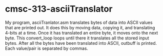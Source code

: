 # cmsc-313-asciiTranslator

My program, asciiTranlator.asm translates bytes of data into ASCII values that are printed out. 
It does this by moving data, copying it, and translating 4-bits at a time. Once it has translated an entire byte, it moves onto the next byte.
This convert_loop loops until there it translates all the stored input bytes.
After all the bytes have been translated into ASCII, outbuff is printed.
Each value/pair is separated by commas.
